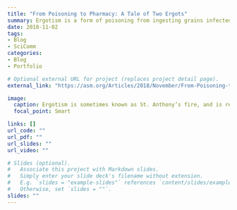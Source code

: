 ```yaml
---
title: "From Poisoning to Pharmacy: A Tale of Two Ergots"
summary: Ergotism is a form of poisoning from ingesting grains infected by Claviceps purpurea. Learn how these infected grains have both healed and killed throughout history.
date: 2018-11-02
tags:
- Blog
- SciComm
categories:
- Blog
- Portfolio

# Optional external URL for project (replaces project detail page).
external_link: "https://asm.org/Articles/2018/November/From-Poisoning-to-Pharmacy-A-Tale-of-Two-Ergots"

image:
  caption: Ergotism is sometimes known as St. Anthony’s fire, and is referenced in the central panel of the Triptych of Temptation of St Anthony, a painting by Hieronymus Bosch, c. 1505. [Source](https://commons.wikimedia.org/wiki/File:Hieronymus_Bosch_-_Triptych_of_Temptation_of_St_Anthony_(central_panel)_-_WGA2587.jpg)
  focal_point: Smart

links: []
url_code: ""
url_pdf: ""
url_slides: ""
url_video: ""

# Slides (optional).
#   Associate this project with Markdown slides.
#   Simply enter your slide deck's filename without extension.
#   E.g. `slides = "example-slides"` references `content/slides/example-slides.md`.
#   Otherwise, set `slides = ""`.
slides: ""
---
```



